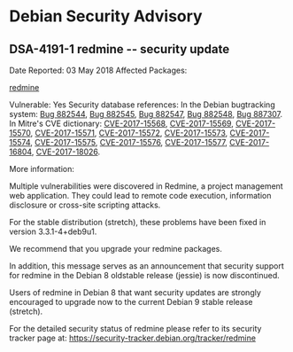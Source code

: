 
Debian Security Advisory
========================


DSA-4191-1 redmine -- security update
-------------------------------------



Date Reported:
03 May 2018
Affected Packages:

[redmine](https://packages.debian.org/src:redmine)

Vulnerable:
Yes
Security database references:
In the Debian bugtracking system: [Bug 882544](https://bugs.debian.org/cgi-bin/bugreport.cgi?bug=882544), [Bug 882545](https://bugs.debian.org/cgi-bin/bugreport.cgi?bug=882545), [Bug 882547](https://bugs.debian.org/cgi-bin/bugreport.cgi?bug=882547), [Bug 882548](https://bugs.debian.org/cgi-bin/bugreport.cgi?bug=882548), [Bug 887307](https://bugs.debian.org/cgi-bin/bugreport.cgi?bug=887307).  
In Mitre's CVE dictionary: [CVE-2017-15568](https://security-tracker.debian.org/tracker/CVE-2017-15568), [CVE-2017-15569](https://security-tracker.debian.org/tracker/CVE-2017-15569), [CVE-2017-15570](https://security-tracker.debian.org/tracker/CVE-2017-15570), [CVE-2017-15571](https://security-tracker.debian.org/tracker/CVE-2017-15571), [CVE-2017-15572](https://security-tracker.debian.org/tracker/CVE-2017-15572), [CVE-2017-15573](https://security-tracker.debian.org/tracker/CVE-2017-15573), [CVE-2017-15574](https://security-tracker.debian.org/tracker/CVE-2017-15574), [CVE-2017-15575](https://security-tracker.debian.org/tracker/CVE-2017-15575), [CVE-2017-15576](https://security-tracker.debian.org/tracker/CVE-2017-15576), [CVE-2017-15577](https://security-tracker.debian.org/tracker/CVE-2017-15577), [CVE-2017-16804](https://security-tracker.debian.org/tracker/CVE-2017-16804), [CVE-2017-18026](https://security-tracker.debian.org/tracker/CVE-2017-18026).  

More information:

Multiple vulnerabilities were discovered in Redmine, a project
management web application. They could lead to remote code execution,
information disclosure or cross-site scripting attacks.


For the stable distribution (stretch), these problems have been fixed in
version 3.3.1-4+deb9u1.


We recommend that you upgrade your redmine packages.


In addition, this message serves as an announcement that security
support for redmine in the Debian 8 oldstable release (jessie) is now
discontinued.


Users of redmine in Debian 8 that want security updates are strongly
encouraged to upgrade now to the current Debian 9 stable release
(stretch).


For the detailed security status of redmine please refer to
its security tracker page at:
<https://security-tracker.debian.org/tracker/redmine>





